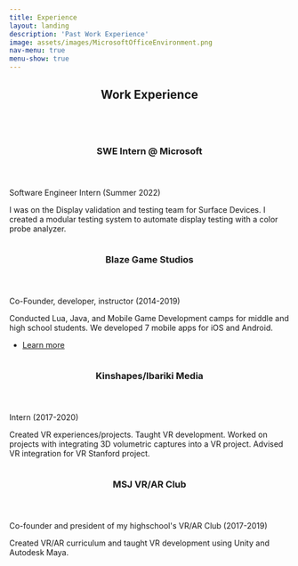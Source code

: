 ```yaml
---
title: Experience
layout: landing
description: 'Past Work Experience'
image: assets/images/MicrosoftOfficeEnvironment.png
nav-menu: true
menu-show: true
---
```


<!-- Main -->
<div id="main">

<!-- One -->
<section id="one">
	<div class="inner">
		<header class="major">
			<h2>Work Experience</h2>
		</header>
		<p></p>
	</div>
</section>

<!-- Two -->
<section id="two" class="spotlights">
	<section>
		<a class="image">
			<img src="{% link assets/images/MicrosoftOfficeEnvironment.png %}" alt="" data-position="center center" />
		</a>
		<div class="content">
			<div class="inner">
				<header class="major">
					<h3>SWE Intern @ Microsoft</h3>
				</header>
				<p> Software Engineer Intern (Summer 2022)</p>
				<p>I was on the Display validation and testing team for Surface Devices. I created a modular testing system to automate display testing with a color probe analyzer. </p>
			</div>
		</div>
	</section>
	<section>
		<a  class="image">
			<img src="{% link assets/images/blaze_logo.png %}" alt="" data-position="top center" />
		</a>
		<div class="content">
			<div class="inner">
				<header class="major">
					<h3>Blaze Game Studios</h3>
				</header>
				<p>Co-Founder, developer, instructor (2014-2019)</p>
				<p> Conducted Lua, Java, and Mobile Game Development camps for middle and high school students. We developed 7 mobile apps for iOS and Android.</p>
				<ul class="actions">
					<li><a href="blazegamestudios.html" class="button">Learn more</a></li>
				</ul>
			</div>
		</div>
	</section>
	<section>
		<a href="generic.html" class="image">
			<img src="{% link assets/images/kinshapes_logo.PNG %}" alt="" data-position="25% 25%" />
		</a>
		<div class="content">
			<div class="inner">
				<header class="major">
					<h3>Kinshapes/Ibariki Media</h3>
				</header>
				<p>Intern (2017-2020)</p>
				<p>Created VR experiences/projects. Taught VR development. Worked on projects with integrating 3D volumetric captures into a VR project. Advised VR integration for VR Stanford project. </p>
			</div>
		</div>
	</section>
	<section>
		<a  class="image">
			<img src="{% link assets/images/msj_vr_club_banner_resize.png %}" alt="" data-position="25% 25%" />
		</a>
		<div class="content">
			<div class="inner">
				<header class="major">
					<h3>MSJ VR/AR Club</h3>
				</header>
				<p>Co-founder and president of my highschool's VR/AR Club (2017-2019)</p>
				<p>Created VR/AR curriculum and taught VR development using Unity and Autodesk Maya. </p>
			</div>
		</div>
	</section>
</section>


</div>
